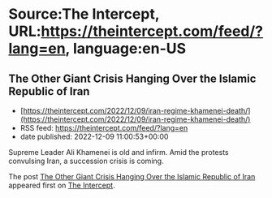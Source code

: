 # Source:The Intercept, URL:https://theintercept.com/feed/?lang=en, language:en-US

## The Other Giant Crisis Hanging Over the Islamic Republic of Iran
 - [https://theintercept.com/2022/12/09/iran-regime-khamenei-death/](https://theintercept.com/2022/12/09/iran-regime-khamenei-death/)
 - RSS feed: https://theintercept.com/feed/?lang=en
 - date published: 2022-12-09 11:00:53+00:00

<p>Supreme Leader Ali Khamenei is old and infirm. Amid the protests convulsing Iran, a succession crisis is coming.</p>
<p>The post <a href="https://theintercept.com/2022/12/09/iran-regime-khamenei-death/" rel="nofollow">The Other Giant Crisis Hanging Over the Islamic Republic of Iran</a> appeared first on <a href="https://theintercept.com" rel="nofollow">The Intercept</a>.</p>

